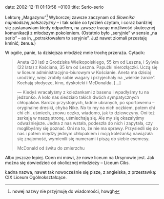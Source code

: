 date: 2002-12-11 01:13:58 +0100
title: Serio-serio

Lekturę „Magazynu”[^1] Wyborczej zawsze zaczynam od <cite>Słownika najmłodszej polszczyzny</cite> – i tak sobie co tydzień czytam, i coraz bardziej się zastanawiam kiedy odpadłem, na zawsze tracąc możliwość skutecznej komunikacji z młodszym pokoleniem. (Ostatnio było „seryjnie” w sensie „na serio” – as in, „potraktowałem to seryjnie”. Już nawet ziomali przestaję kminić; żenua.)

W ogóle, panie, ta dzisiejsza młodzież mnie trochę przeraża. Cytacik:

> Aneta (20 lat) z Grodziska Wielkopolskiego, 55 km od Leszna, i Sylwia (22 lata) z Kościana, 35 km od Leszna. Papużki nierozłączki. Uczą się w liceum administracyjno-biurowym w Kościanie. Aneta ma dzisiaj urodziny, więc zrobiły sobie wagary i przyjechały na „wielkie żarcie”. Kochają słodycze, kino, dyskoteki i McDonalda. […]
>
> — Kiedyś wracałyśmy z koleżankami z basenu i wpadłyśmy tu na jedzonko. A koło nas siedziało takich dwóch sympatycznych chłopaków. Bardzo przystojnych, ładnie ubranych, po sportowemu – oryginalne dresiki, chyba Nike. No to my na nich oczkiem, potem chi chi chi, uśmiech, znowu oczko, wiadomo, jak to dziewczyny. Oni też zerkają w naszą stronę, uśmiechają się. Ale my się okazałyśmy odważniejsze. Jedna z nas wstała, podeszła do nich i zapytała, czy moglibyśmy się poznać. Oni na to, że nie ma sprawy. Przysiedli się do nas i potem między jednym chłopakiem i moją koleżanką nawiązała się znajomość, wymienili się numerami i piszą do siebie esemesy.
>
> McDonald od świtu do zmierzchu

Albo jeszcze lepiej. Coen mi mówi, że nowe liceum na Ursynowie jest. Jak można się dowiedzieć od okolicznej młodzieży – Liceum Ciks.

Ładna nazwa, nawet tak nowocześnie się pisze, z angielska, z przestawką: CIX Liceum Ogólnokształcące.

[^1]: nowej nazwy nie przyjmuję do wiadomości, howgh

